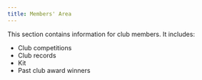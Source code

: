 ```yaml
---
title: Members' Area
---
```

This section contains information for club members.  It includes:
- Club competitions
- Club records
- Kit
- Past club award winners